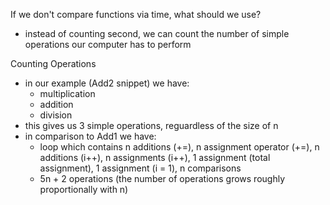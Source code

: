 If we don't compare functions via time, what should we use?
- instead of counting second, we can count the number of simple operations our computer has to perform

Counting Operations
- in our example (Add2 snippet) we have:
  - multiplication
  - addition
  - division
- this gives us 3 simple operations, reguardless of the size of n 
- in comparison to Add1 we have:
  - loop which contains n additions (+=), n assignment operator (+=), n additions (i++), n assignments (i++), 1 assignment (total assignment), 1 assignment (i = 1), n comparisons
  - 5n + 2 operations (the number of operations grows roughly proportionally with n)